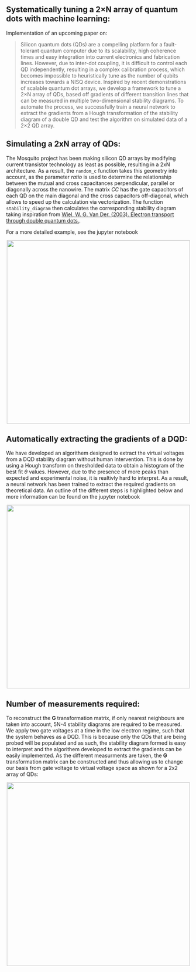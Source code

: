 ## Systematically tuning a 2×N array of quantum dots with machine learning:

Implementation of an upcoming paper on:

> Silicon quantum dots (QDs) are a compelling platform for a fault-tolerant quantum computer due to its scalability, high coherence times and easy integration into current electronics and fabrication lines.
> However, due to inter-dot coupling, it is difficult to control each QD independently, resulting in a complex calibration process, which becomes impossible to heuristically tune as the number of qubits increases towards a NISQ device.
> Inspired by recent demonstrations of scalable quantum dot arrays, we develop a framework to tune a 2×N array of QDs, based off gradients of different transition lines that can be measured in multiple two-dimensional stability diagrams.
> To automate the process, we successfully train a neural network to extract the gradients from a Hough transformation of the stability diagram of a double QD and test the algorithm on simulated data of a 2×2 QD array.

## Simulating a 2xN array of QDs:

The Mosquito project has been making silicon QD arrays by modifying current transistor technology as least as possible, resulting in a 2xN architecture. As a result, the `random_c` function takes this geometry into account, as the parameter *ratio* is used to determine the relationship between the mutual and cross capacitances perpendicular, parallel or diagonally across the nanowire. The matrix *CC* has the gate capacitors of each QD on the main diagonal and the cross capacitors off-diagonal, which allows to speed up the calculation via vectorization. The function `stability_diagram` then calculates the corresponding stability diagram taking inspiration from [Wiel, W. G. Van Der. (2003). Electron transport through double quantum dots.](https://arxiv.org/pdf/cond-mat/0205350.pdf).

For a more detailed example, see the jupyter notebook 

<p align="center">
  <img src="https://github.com/Gio-A-Oakes/Tuning_DQD/blob/master/Figures/Device.png" width="500">
</p>


## Automatically extracting the gradients of a DQD:

We have developed an algorithem designed to extract the virtual voltages from a DQD stability diagram without human intervention. This is done by using a Hough transform on thresholded data to obtain a histogram of the best fit $\theta$ values. However, due to the presence of more peaks than expected and experimental noise, it is realtivly hard to interpret. As a result, a neural network has been trained to extract the required gradients on theoretical data. An outline of the different steps is highlighted below and more information can be found on the jupyter notebook

<p align="center">
  <img src="https://github.com/Gio-A-Oakes/Tuning_DQD/blob/master/Figures/algorithm.png" width="500">
</p>


## Number of measurements required:

To reconstruct the **G** transformation matrix, if only nearest neighbours are taken into account, 5N-4 stability diagrams are required to be measured. We apply two gate voltages at a time in the low electron regime, such that the system behaves as a DQD. This is because only the QDs that are being probed will be populated and as such, the stability diagram formed is easy to interpret and the algorithem developed to extract the gradients can be easily implemented.
As the different measurments are taken, the **G** transformation matrix can be constructed and thus allowing us to change our basis from gate voltage to virtual voltage space as shown for a 2x2 array of QDs:
<p align="center">
  <img src="https://github.com/Gio-A-Oakes/Tuning_DQD/blob/master/Figures/Poster.png" width="500">
</p>
